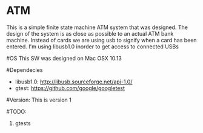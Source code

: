 # ATM
This is a simple finite state machine ATM system that was designed. 
The design of the system is as close as possible to an actual ATM bank machine.
Instead of cards we are using usb to signify when a card has been entered.
I'm using libusb1.0 inorder to get access to connected USBs

#OS
This SW was designed on Mac OSX 10.13

#Dependecies
- libusb1.0: http://libusb.sourceforge.net/api-1.0/
- gtest: https://github.com/google/googletest

#Version:
This is version 1

#TODO:
1. gtests
